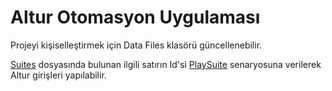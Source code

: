 # Altur Otomasyon Uygulaması

Projeyi kişiselleştirmek için Data Files klasörü güncellenebilir. 

[Suites](Data%20Files/Suites.dat) dosyasında bulunan ilgili satırın Id'si [PlaySuite](Test%20Cases/Actions/PlaySuite.tc) senaryosuna verilerek Altur girişleri yapılabilir.